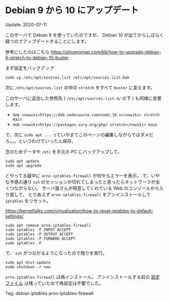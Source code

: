Debian 9 から 10 にアップデート
=====

Update: 2020-07-11


このサーバで Debian 9 を使っていたのですが、
Debian 10 が出てからしばらく経つのでアップデートすることにします。

参考にしたのはこちら https://phoenixnap.com/kb/how-to-upgrade-debian-9-stretch-to-debian-10-buster

まず設定をバックアップ

```
sudo cp /etc/apt/sources.list /etc/apt/sources.list.bak
```

次に ``/etc/apt/sources.list`` の中の ``stretch`` をすべて ``buster`` に変えます。

このサーバに追加した参照先 ( ``/etc/apt/sources.list.d/`` の下 ) も同様に変更します。

  * ``deb <nowiki>https://deb.nodesource.com/node_10.x</nowiki> stretch main``
  * ``deb <nowiki>https://packages.sury.org/php/ stretch</nowiki> main``

で、次に ``sudo apt ...``  っていやまてこのページの編集しながらではダメだろ。。。というわけでいったん保存。

念のためデータや ``/etc`` を手元の PC にバックアップして、

```
sudo apt update
sudo apt upgrade
```

とやってる最中に ``arno-iptables-firewall`` が何やらエラーを表示。
で、いやな予感の通り ``ssh`` のセッションが切れてしまったと思ったらネットワークが全くつながらない。
サーバ屋さんが用意してくれている Web のコンソールから入り直して、
とりあえず ``arno-iptables-firewall`` をアンインストールして ``iptables`` をリセット。

https://kerneltalks.com/virtualization/how-to-reset-iptables-to-default-settings/

```
sudo apt remove arno-iptables-firewall
sudo iptables -P INPUT ACCEPT
sudo iptables -P OUTPUT ACCEPT
sudo iptables -P FORWARD ACCEPT
sudo iptables -F
```

で、 ``ssh`` がつながるようになったので残りを実行。

```
sudo apt dist-update
sudo shutdown -r now
```

``arno-iptables-firewall`` は再インストール。
アンインストールする前の [設定ファイル](arnoiptablesfirewall.html) は残っていたので再設定は不要でした。


Tag: debian iptables arno-iptables-firewall



